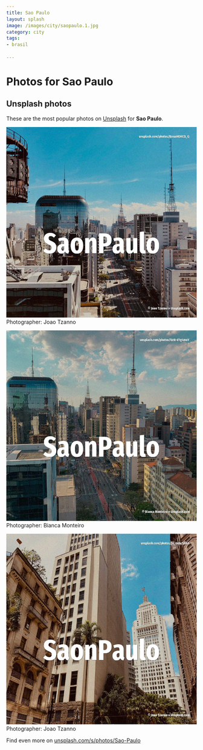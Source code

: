 ```yaml
---
title: Sao Paulo
layout: splash
image: /images/city/saopaulo.1.jpg
category: city
tags:
- brasil

---
```

# Photos for Sao Paulo
 
## Unsplash photos
These are the most popular photos on [Unsplash](https://unsplash.com) for **Sao Paulo**.
 
![Sao Paulo](/images/city/saopaulo.1.jpg)
Photographer:  Joao Tzanno
 
![Sao Paulo](/images/city/saopaulo.2.jpg)
Photographer:  Bianca Monteiro
 
![Sao Paulo](/images/city/saopaulo.3.jpg)
Photographer:  Joao Tzanno
 
Find even more on [unsplash.com/s/photos/Sao-Paulo](https://unsplash.com/s/photos/Sao-Paulo)
 
